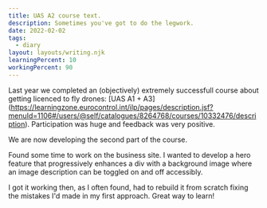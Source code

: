 ```yaml
---
title: UAS A2 course text.
description: Sometimes you've got to do the legwork.
date: 2022-02-02
tags:
  - diary
layout: layouts/writing.njk
learningPercent: 10
workingPercent: 90
---
```


Last year we completed an (objectively) extremely successfull course about getting licenced to fly drones: [UAS A1 + A3] (https://learningzone.eurocontrol.int/ilp/pages/description.jsf?menuId=1106#/users/@self/catalogues/8264768/courses/10332476/description). Participation was huge and feedback was very positive.

We are now developing the second part of the course.

Found some time to work on the business site. I wanted to develop a hero feature that progressively enhances a div with a background image where an image description can be toggled on and off accessibly.

I got it working then, as I often found, had to rebuild it from scratch fixing the mistakes I'd made in my first approach. Great way to learn!

